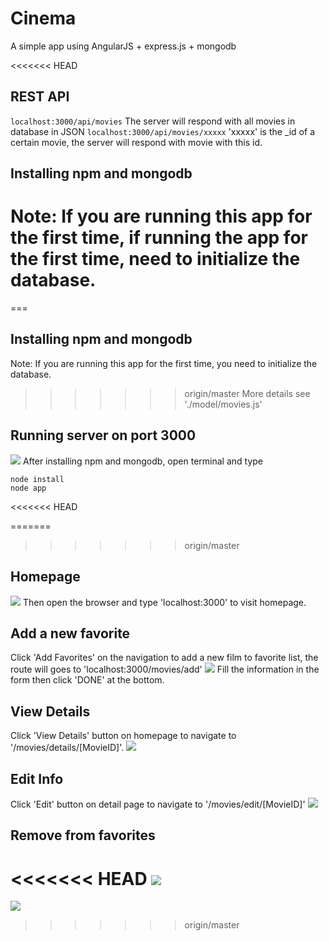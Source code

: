 # Cinema
A simple app using AngularJS + express.js + mongodb

<<<<<<< HEAD
## REST API
```localhost:3000/api/movies``` The server will respond with all movies in database in JSON
```localhost:3000/api/movies/xxxxx``` 'xxxxx' is the _id of a certain movie, the server will respond with movie with this id.

## Installing npm and mongodb
Note: If you are running this app for the first time, if running the app for the first time, need to initialize the database. 
=======
===

## Installing npm and mongodb
Note: If you are running this app for the first time, you need to initialize the database. 
>>>>>>> origin/master
More details see './model/movies.js'
## Running server on port 3000
![](./img/server.png)
After installing npm and mongodb, open terminal and type
```
node install
node app
```
<<<<<<< HEAD

=======
>>>>>>> origin/master
## Homepage
![](./img/homepage.png)
Then open the browser and type 'localhost:3000' to visit homepage.

## Add a new favorite
Click 'Add Favorites' on the navigation to add a new film to favorite list, the route will goes to 'localhost:3000/movies/add'
![](./img/add.png)
Fill the information in the form then click 'DONE' at the bottom.

## View Details
Click 'View Details' button on homepage to navigate to '/movies/details/[MovieID]'.
![](./img/detail.png)

## Edit Info
Click 'Edit' button on detail page to navigate to '/movies/edit/[MovieID]'
![](./img/edit.png)

## Remove from favorites
<<<<<<< HEAD
![](./img/remove.png)
=======
![](./img/delete.png)
>>>>>>> origin/master
